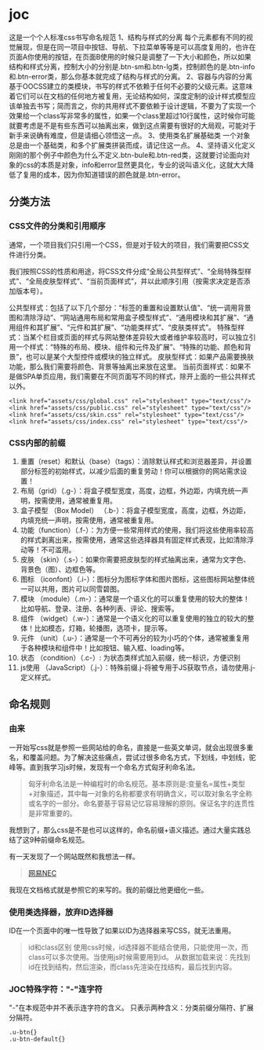 # joc
这是一个个人标准css书写命名规范
1、结构与样式的分离
每个元素都有不同的视觉展现，但是在同一项目中按钮、导航、下拉菜单等等是可以高度复用的，也许在页面A你使用的按钮，在页面B使用的时候只是调整了一下大小和颜色，所以如果结构和样式分离，控制大小的分别是.btn-sm和.btn-lg类，控制颜色的是.btn-info和.btn-error类，那么你基本就完成了结构与样式的分离。
2、容器与内容的分离
基于OOCSS建立的类模块，书写的样式不依赖于任何不必要的父级元素。这意味着它们可以在文档的任何地方被复用，无论结构如何，深度定制的设计样式模型应该单独去书写；简而言之，你的共用样式不要依赖于设计逻辑，不要为了实现一个效果给一个class写非常多的属性，如果一个class里超过10行属性，这时候你可能就要考虑是不是有些东西可以抽离出来，做到这点需要有很好的大局观，可能对于新手来说确有难度，但是请细心领悟这一点。
3、使用类名扩展基础类
一个对象总是由一个基础类，和多个扩展类拼装而成，请记住这一点。
4、坚持语义化定义
刚刚的那个例子中颜色为什么不定义.btn-bule和.btn-red类，这就要讨论面向对象的css的本质是对象，info和error显然更具化，专业的说叫语义化，这就大大降低了复用的成本，因为你知道错误的颜色就是.btn-error。

## 分类方法

### CSS文件的分类和引用顺序

通常，一个项目我们只引用一个CSS，但是对于较大的项目，我们需要把CSS文件进行分类。

我们按照CSS的性质和用途，将CSS文件分成“全局公共型样式”、“全局特殊型样式”、“全局皮肤型样式”、“当前页面样式”，并以此顺序引用（按需求决定是否添加版本号）。

公共型样式：包括了以下几个部分：“标签的重置和设置默认值”、“统一调用背景图和清除浮动”、“网站通用布局和常用盒子模型样式”、“通用模块和其扩展”、“通用组件和其扩展”、“元件和其扩展”、“功能类样式”、“皮肤类样式”。
特殊型样式：当某个栏目或页面的样式与网站整体差异较大或者维护率较高时，可以独立引用一个样式：“特殊的布局、模块、组件和元件及扩展”、“特殊的功能、颜色和背景”，也可以是某个大型控件或模块的独立样式。
皮肤型样式：如果产品需要换肤功能，那么我们需要将颜色、背景等抽离出来放在这里。
当前页面样式：如果不是做SPA单页应用，我们需要在不同页面写不同的样式，除开上面的一些公共样式以外。


```
<link href="assets/css/global.css" rel="stylesheet" type="text/css"/>
<link href="assets/css/public.css" rel="stylesheet" type="text/css"/>
<link href="assets/css/skin.css" rel="stylesheet" type="text/css"/>
<link href="assets/css/index.css" rel="stylesheet" type="text/css"/>
```

### CSS内部的前缀

1. 重置（reset）和默认（base）（tags）：消除默认样式和浏览器差异，并设置部分标签的初始样式，以减少后面的重复劳动！你可以根据你的网站需求设置！
2. 布局（grid）（.g-）：将盒子模型宽度，高度，边框，外边距，内填充统一声明，按需使用，通常被重复用。
3. 盒子模型 （Box Model） （.b-）：将盒子模型宽度，高度，边框，外边距，内填充统一声明，按需使用，通常被重复用。
4. 功能（function）（.f-）：为方便一些常用样式的使用，我们将这些使用率较高的样式剥离出来，按需使用，通常这些选择器具有固定样式表现，比如清除浮动等！不可滥用。
5. 皮肤 （skin）（.s-）：如果你需要把皮肤型的样式抽离出来，通常为文字色、背景色（图）、边框色等。
6. 图标 （iconfont）（.i-）：图标分为图标字体和图片图标，这些图标网站整体统一可以共用，图片可以同雪碧图。
7. 模块 （module）（.m-）：通常是一个语义化的可以重复使用的较大的整体！比如导航、登录、注册、各种列表、评论、搜索等。
8. 组件 （widget）（.w-）：通常是一个语义化的可以重复使用的独立的较大的整体！比如模态，灯箱，轮播图，选项卡，提示等。
9. 元件  （unit）（.u-）：通常是一个不可再分的较为小巧的个体，通常被重复用于各种模块和组件中！比如按钮、输入框、loading等。
10. 状态  （condition）（.c-）: 为状态类样式加入前缀，统一标识，方便识别
11. js使用 （JavaScript）（.j-）：特殊前缀.j-将被专用于JS获取节点，请勿使用.j-定义样式。

## 命名规则

### 由来
一开始写css就是参照一些网站给的命名，直接是一些英文单词，就会出现很多重名，和覆盖问题。为了解决这些痛点，尝试过很多命名方式，下划线，中划线，驼峰等。直到我学习js时候，发现有一个命名方式匈牙利命名法。

> 匈牙利命名法是一种编程时的命名规范。基本原则是:变量名=属性+类型+对象描述，其中每一对象的名称都要求有明确含义，可以取对象名字全称或名字的一部分。命名要基于容易记忆容易理解的原则。保证名字的连贯性是非常重要的。

我想到了，那么css是不是也可以这样的，命名前缀+语义描述。通过大量实践总结了这9种前缀命名规范。

有一天发现了一个网站既然和我想法一样。
> [网易NEC](http://nec.netease.com/)

我现在文档格式就是参照它的来写的。我的前缀比他更细化一些。

### 使用类选择器，放弃ID选择器
ID在一个页面中的唯一性导致了如果以ID为选择器来写CSS，就无法重用。

> id和class区别
使用css时候，id选择器不能结合使用，只能使用一次，而class可以多次使用。当使用js时候需要用到id。
从数据加载来说：先找到id在找到结构，然后渲染，而class先渲染在找结构，最后找到内容。

### JOC特殊字符："-"连字符
"-"在本规范中并不表示连字符的含义。
只表示两种含义：分类前缀分隔符、扩展分隔符。

```
.u-btn{}
.u-btn-default{}
```




